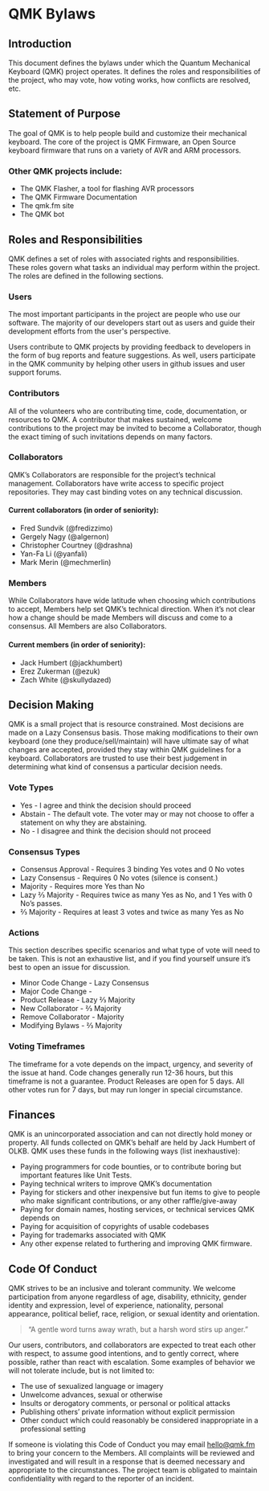 # QMK Bylaws

## Introduction

This document defines the bylaws under which the Quantum Mechanical Keyboard (QMK) project operates. It defines the roles and responsibilities of the project, who may vote, how voting works, how conflicts are resolved, etc.

## Statement of Purpose

The goal of QMK is to help people build and customize their mechanical keyboard. The core of the project is QMK Firmware, an Open Source keyboard firmware that runs on a variety of AVR and ARM processors. 

### Other QMK projects include:

* The QMK Flasher, a tool for flashing AVR processors
* The QMK Firmware Documentation
* The qmk.fm site
* The QMK bot

## Roles and Responsibilities

QMK defines a set of roles with associated rights and responsibilities. These roles govern what tasks an individual may perform within the project. The roles are defined in the following sections.

### Users 

The most important participants in the project are people who use our software. The majority of our developers start out as users and guide their development efforts from the user's perspective.

Users contribute to QMK projects by providing feedback to developers in the form of bug reports and feature suggestions. As well, users participate in the QMK community by helping other users in github issues and user support forums.

### Contributors 

All of the volunteers who are contributing time, code, documentation, or resources to QMK. A contributor that makes sustained, welcome contributions to the project may be invited to become a Collaborator, though the exact timing of such invitations depends on many factors.

### Collaborators

QMK’s Collaborators are responsible for the project’s technical management. Collaborators have write access to specific project repositories. They may cast binding votes on any technical discussion.

#### Current collaborators (in order of seniority):

* Fred Sundvik (@fredizzimo)
* Gergely Nagy (@algernon)
* Christopher Courtney (@drashna)
* Yan-Fa Li (@yanfali)
* Mark Merin (@mechmerlin)

### Members

While Collaborators have wide latitude when choosing which contributions to accept, Members help set QMK’s technical direction. When it’s not clear how a change should be made Members will discuss and come to a consensus. All Members are also Collaborators.

#### Current members (in order of seniority):

* Jack Humbert (@jackhumbert)
* Erez Zukerman (@ezuk)
* Zach White (@skullydazed)

## Decision Making

QMK is a small project that is resource constrained. Most decisions are made on a Lazy Consensus basis. Those making modifications to their own keyboard (one they produce/sell/maintain) will have ultimate say of what changes are accepted, provided they stay within QMK guidelines for a keyboard. Collaborators are trusted to use their best judgement in determining what kind of consensus a particular decision needs.

### Vote Types

* Yes - I agree and think the decision should proceed
* Abstain - The default vote. The voter may or may not choose to offer a statement on why they are abstaining.
* No - I disagree and think the decision should not proceed

### Consensus Types

* Consensus Approval - Requires 3 binding Yes votes and 0 No votes
* Lazy Consensus - Requires 0 No votes (silence is consent.)
* Majority - Requires more Yes than No
* Lazy ⅔ Majority - Requires twice as many Yes as No, and 1 Yes with 0 No’s passes.
* ⅔ Majority - Requires at least 3 votes and twice as many Yes as No

### Actions

This section describes specific scenarios and what type of vote will need to be taken. This is not an exhaustive list, and if you find yourself unsure it’s best to open an issue for discussion.

* Minor Code Change - Lazy Consensus
* Major Code Change - 
* Product Release - Lazy ⅔ Majority
* New Collaborator - ⅔ Majority
* Remove Collaborator - Majority
* Modifying Bylaws - ⅔ Majority

### Voting Timeframes

The timeframe for a vote depends on the impact, urgency, and severity of the issue at hand. Code changes generally run 12-36 hours, but this timeframe is not a guarantee. Product Releases are open for 5 days. All other votes run for 7 days, but may run longer in special circumstance.

## Finances

QMK is an unincorporated association and can not directly hold money or property. All funds collected on QMK’s behalf are held by Jack Humbert of OLKB. QMK uses these funds in the following ways (list inexhaustive):

* Paying programmers for code bounties, or to contribute boring but important features like Unit Tests.
* Paying technical writers to improve QMK’s documentation
* Paying for stickers and other inexpensive but fun items to give to people who make significant contributions, or any other raffle/give-away
* Paying for domain names, hosting services, or technical services QMK depends on
* Paying for acquisition of copyrights of usable codebases
* Paying for trademarks associated with QMK
* Any other expense related to furthering and improving QMK firmware.

## Code Of Conduct

QMK strives to be an inclusive and tolerant community. We welcome participation from anyone regardless of age, disability, ethnicity, gender identity and expression, level of experience, nationality, personal appearance, political belief, race, religion, or sexual identity and orientation. 

> “A gentle word turns away wrath, but a harsh word stirs up anger.”

Our users, contributors, and collaborators are expected to treat each other with respect, to assume good intentions, and to gently correct, where possible, rather than react with escalation. Some examples of behavior we will not tolerate include, but is not limited to:

* The use of sexualized language or imagery
* Unwelcome advances, sexual or otherwise
* Insults or derogatory comments, or personal or political attacks
* Publishing others’ private information without explicit permission
* Other conduct which could reasonably be considered inappropriate in a professional setting

If someone is violating this Code of Conduct you may email hello@qmk.fm to bring your concern to the Members. All complaints will be reviewed and investigated and will result in a response that is deemed necessary and appropriate to the circumstances. The project team is obligated to maintain confidentiality with regard to the reporter of an incident. 
